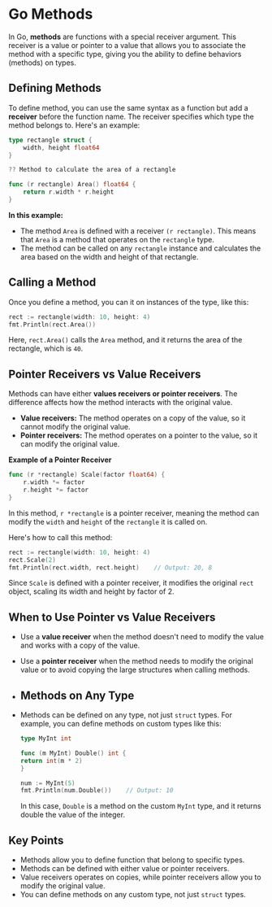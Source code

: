 # Go Methods

In Go, **methods** are functions with a special receiver argument. This receiver is a value or pointer to a value that allows you to associate the method with a specific type, giving you the ability to define behaviors (methods) on types.

## Defining Methods

To define method, you can use the same syntax as a function but add a **receiver** before the function name. The receiver specifies which type the method belongs to. Here's an example:

```go
type rectangle struct {
    width, height float64
}

?? Method to calculate the area of a rectangle

func (r rectangle) Area() float64 {
    return r.width * r.height
}
```
**In this example:**
- The method `Area` is defined with a receiver `(r rectangle)`. This means that `Area` is a method that operates on the `rectangle` type.
- The method can be called on any `rectangle` instance and calculates the area based on the width and height of that rectangle.

## Calling a Method

Once you define a method, you can it on instances of the type, like this:

```go
rect := rectangle(width: 10, height: 4)
fmt.Println(rect.Area())
```
Here, `rect.Area()` calls the `Area` method, and it returns the area of the rectangle, which is `40`.

## Pointer Receivers vs Value Receivers

Methods can have either **values receivers or pointer receivers**. The difference affects how the method interacts with the original value.
- **Value receivers:** The method operates on a copy of the value, so it cannot modify the original value.
- **Pointer receivers:** The method operates on a pointer to the value, so it can modify the original value.

**Example of a Pointer Receiver**

```go
func (r *rectangle) Scale(factor float64) {
    r.width *= factor
    r.height *= factor
}
```
In this method, `r *rectangle` is a pointer receiver, meaning the method can modify the `width` and `height` of the `rectangle` it is called on.

Here's how to call this method:

```go
rect := rectangle(width: 10, height: 4)
rect.Scale(2)
fmt.Println(rect.width, rect.height)    // Output: 20, 8
```
Since `Scale` is defined with a pointer receiver, it modifies the original `rect` object, scaling its width and height by factor of 2.

## When to Use Pointer vs Value Receivers
- Use a **value receiver** when the method doesn't need to modify the value and works with a copy of the value.
- Use a **pointer receiver** when the method needs to modify the original value or to avoid copying the large structures when calling methods.

- ## Methods on Any Type

- Methods can be defined on any type, not just `struct` types. For example, you can define methods on custom types like this:

    ```go
    type MyInt int

    func (m MyInt) Double() int {
    return int(m * 2)
    }

    num := MyInt(5)
    fmt.Println(num.Double())    // Output: 10
    ```
    In this case, `Double` is a method on the custom `MyInt` type, and it returns double the value of the integer.

## Key Points
- Methods allow you to define function that belong to specific types.
- Methods can be defined with either value or pointer receivers.
- Value receivers operates on copies, while pointer receivers allow you to modify the original value.
- You can define methods on any custom type, not just `struct` types.
